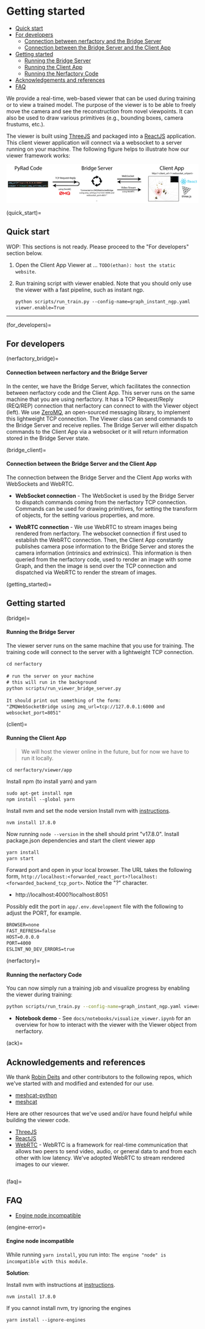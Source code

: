 # Getting started

* [Quick start](quick_start)
* [For developers](for_developers)
    * [Connection between nerfactory and the Bridge Server](nerfactory_bridge)
    * [Connection between the Bridge Server and the Client App](bridge_client)
* [Getting started](getting_started)
    * [Running the Bridge Server](bridge)
    * [Running the Client App](client)
    * [Running the Nerfactory Code](nerfactory)
* [Acknowledgements and references](ack)
* [FAQ](faq)


We provide a real-time, web-based viewer that can be used during training or to view a trained model. The purpose of the viewer is to be able to freely move the camera and see the reconstruction from novel viewpoints. It can also be used to draw various primitives (e.g., bounding boxes, camera frustums, etc.).

The viewer is built using [ThreeJS](https://threejs.org/) and packaged into a [ReactJS](https://reactjs.org/) application. This client viewer application will connect via a websocket to a server running on your machine. The following figure helps to illustrate how our viewer framework works:

![visualize_dataset](imgs/viewer_figure.png)

(quick_start)=
## Quick start

WOP: This sections is not ready. Please proceed to the "For developers" section below.

1. Open the Client App Viewer at ... `TODO(ethan): host the static website`.

2. Run training script with viewer enabled. Note that you should only use the viewer with a fast pipeline, such as instant ngp.
    ```shell
    python scripts/run_train.py --config-name=graph_instant_ngp.yaml viewer.enable=True
    ```

<hr>

(for_developers)=
## For developers

(nerfactory_bridge)=
#### Connection between nerfactory and the Bridge Server

In the center, we have the Bridge Server, which facilitates the connection between nerfactory code and the Client App. This server runs on the same machine that you are using nerfactory. It has a TCP Request/Reply (REQ/REP) connection that nerfactory can connect to with the Viewer object (left). We use [ZeroMQ](https://zeromq.org/), an open-sourced messaging library, to implement this lightweight TCP connection. The Viewer class can send commands to the Bridge Server and receive replies. The Bridge Server will either dispatch commands to the Client App via a websocket or it will return information stored in the Bridge Server state.

(bridge_client)=
#### Connection between the Bridge Server and the Client App

The connection between the Bridge Server and the Client App works with WebSockets and WebRTC.

- **WebSocket connection** - The WebSocket is used by the Bridge Server to dispatch commands coming from the nerfactory TCP connection. Commands can be used for drawing primitives, for setting the transform of objects, for the setting various properties, and more.

- **WebRTC connection** - We use WebRTC to stream images being rendered from nerfactory. The websocket connection if first used to establish the WebRTC connection. Then, the Client App constantly publishes camera pose information to the Bridge Server and stores the camera information (intrinsics and extrinsics). This information is then queried from the nerfactory code, used to render an image with some Graph, and then the image is send over the TCP connection and dispatched via WebRTC to render the stream of images.

(getting_started)=
## Getting started

(bridge)=
#### Running the Bridge Server

The viewer server runs on the same machine that you use for training. The training code will connect to the server with a lightweight TCP connection.

```
cd nerfactory

# run the server on your machine
# this will run in the background
python scripts/run_viewer_bridge_server.py

It should print out something of the form:
"ZMQWebSocketBridge using zmq_url=tcp://127.0.0.1:6000 and websocket_port=8051"
```

(client)=
#### Running the Client App

> We will host the viewer online in the future, but for now we have to run it locally.

```shell
cd nerfactory/viewer/app
```

Install npm (to install yarn) and yarn

```shell
sudo apt-get install npm
npm install --global yarn
```

Install nvm and set the node version
Install nvm with [instructions](https://heynode.com/tutorial/install-nodejs-locally-nvm/).

```shell
nvm install 17.8.0
```

Now running `node --version` in the shell should print "v17.8.0".
Install package.json dependencies and start the client viewer app

```shell
yarn install
yarn start
```

Forward port and open in your local browser. The URL takes the following form, `http://localhost:<forwarded_react_port>?localhost:<forwarded_backend_tcp_port>`. Notice the "?" character.
- http://localhost:4000?localhost:8051

Possibly edit the port in `app/.env.development` file with the following to adjust the PORT, for example.

```
BROWSER=none
FAST_REFRESH=false
HOST=0.0.0.0
PORT=4000
ESLINT_NO_DEV_ERRORS=true
```

(nerfactory)=
#### Running the nerfactory Code

You can now simply run a training job and visualize progress by enabling the viewer during training:

```bash
python scripts/run_train.py --config-name=graph_instant_ngp.yaml viewer.enable=true
```

- **Notebook demo** - See `docs/notebooks/visualize_viewer.ipynb` for an overview for how to interact with the viewer with the Viewer object from nerfactory.

(ack)=
## Acknowledgements and references

We thank [Robin Deits](https://github.com/rdeits) and other contributors to the following repos, which we've started with and modified and extended for our use.

- [meshcat-python](https://github.com/rdeits/meshcat-python)
- [meshcat](https://github.com/rdeits/meshcat)

Here are other resources that we've used and/or have found helpful while building the viewer code.

- [ThreeJS](https://threejs.org/)
- [ReactJS](https://reactjs.org/)
- [WebRTC](https://webrtc.org/) - WebRTC is a framework for real-time communication that allows two peers to send video, audio, or general data to and from each other with low latency. We've adopted WebRTC to stream rendered images to our viewer.

```

```

(faq)=
## FAQ

* [Engine node incompatible](engine-error)

(engine-error)=
#### Engine node incompatible

While running `yarn install`, you run into: `The engine "node" is incompatible with this module.`

**Solution**:

Install nvm with instructions at [instructions](https://heynode.com/tutorial/install-nodejs-locally-nvm/).

```shell
nvm install 17.8.0
```

If you cannot install nvm, try ignoring the engines
```
yarn install --ignore-engines
```